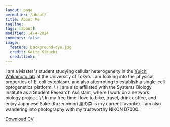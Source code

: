 ```yaml
---
layout: page
permalink: /about/
title: About Me
tagline: 
tags: [about]
modified: 14-4-2014
comments: false
image:
  feature: background-dye.jpg
  credit: Kaito Kikuchi
  creditlink: 
---
```


I am a Master's student studying cellular heterogeneity in the [Yuichi Wakamoto lab](http://park.itc.u-tokyo.ac.jp/wakamoto-lab/index_e.html) at the University of Tokyo. I am looking into the physical properties of E. coli cytoplasm, and also attempting to establish a single-cell optogenetics platform. \\
\\
I am also affiliated with the Systems Biology Institute as a Student Research Assistant, where I work on a network biology project. \\
\\
In my free time I love to bike, travel, drink coffee, and enjoy Japanese Sake (Kazenomori 風の森 is my current favorite). I am also wandering into photography with my trustworthy NIKON D7000.


<div markdown="0"><a href="{{ site.url }}/assets/pdf/cv.pdf" class="btn">Download CV</a></div>


